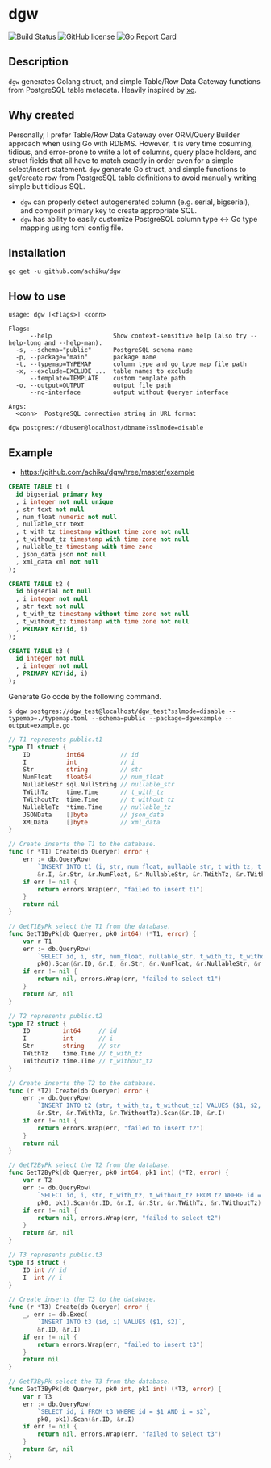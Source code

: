 # dgw

[![Build Status](https://travis-ci.org/achiku/dgw.svg?branch=master)](https://travis-ci.org/achiku/dgw)
[![GitHub license](https://img.shields.io/badge/license-MIT-blue.svg)](https://raw.githubusercontent.com/achiku/dgw/master/LICENSE)
[![Go Report Card](https://goreportcard.com/badge/github.com/achiku/dgw)](https://goreportcard.com/report/github.com/achiku/dgw)

## Description

`dgw` generates Golang struct, and simple Table/Row Data Gateway functions from PostgreSQL table metadata. Heavily inspired by [xo](https://github.com/knq/xo).


## Why created

Personally, I prefer Table/Row Data Gateway over ORM/Query Builder approach when using Go with RDBMS. However, it is very time cosuming, tidious, and error-prone to write a lot of columns, query place holders, and struct fields that all have to match exactly in order even for a simple select/insert statement. `dgw` generate Go struct, and simple functions to get/create row from PostgreSQL table definitions to avoid manually writing simple but tidious SQL. 

- `dgw` can properly detect autogenerated column (e.g. serial, bigserial), and composit primary key to create appropriate SQL.
- `dgw` has ability to easily customize PostgreSQL column type <-> Go type mapping using toml config file.


## Installation

```
go get -u github.com/achiku/dgw
```


## How to use

```
usage: dgw [<flags>] <conn>

Flags:
      --help                 Show context-sensitive help (also try --help-long and --help-man).
  -s, --schema="public"      PostgreSQL schema name
  -p, --package="main"       package name
  -t, --typemap=TYPEMAP      column type and go type map file path
  -x, --exclude=EXCLUDE ...  table names to exclude
      --template=TEMPLATE    custom template path
  -o, --output=OUTPUT        output file path
      --no-interface         output without Queryer interface

Args:
  <conn>  PostgreSQL connection string in URL format
```

```
dgw postgres://dbuser@localhost/dbname?sslmode=disable 
```

## Example

- https://github.com/achiku/dgw/tree/master/example

```sql
CREATE TABLE t1 (
  id bigserial primary key
  , i integer not null unique
  , str text not null
  , num_float numeric not null
  , nullable_str text
  , t_with_tz timestamp without time zone not null
  , t_without_tz timestamp with time zone not null
  , nullable_tz timestamp with time zone
  , json_data json not null
  , xml_data xml not null
);

CREATE TABLE t2 (
  id bigserial not null
  , i integer not null
  , str text not null
  , t_with_tz timestamp without time zone not null
  , t_without_tz timestamp with time zone not null
  , PRIMARY KEY(id, i)
);

CREATE TABLE t3 (
  id integer not null
  , i integer not null
  , PRIMARY KEY(id, i)
);
```

Generate Go code by the following command.

```
$ dgw postgres://dgw_test@localhost/dgw_test?sslmode=disable --typemap=./typemap.toml --schema=public --package=dgwexample --output=example.go
```

```go
// T1 represents public.t1
type T1 struct {
	ID          int64          // id
	I           int            // i
	Str         string         // str
	NumFloat    float64        // num_float
	NullableStr sql.NullString // nullable_str
	TWithTz     time.Time      // t_with_tz
	TWithoutTz  time.Time      // t_without_tz
	NullableTz  *time.Time     // nullable_tz
	JSONData    []byte         // json_data
	XMLData     []byte         // xml_data
}

// Create inserts the T1 to the database.
func (r *T1) Create(db Queryer) error {
	err := db.QueryRow(
		`INSERT INTO t1 (i, str, num_float, nullable_str, t_with_tz, t_without_tz, nullable_tz, json_data, xml_data) VALUES ($1, $2, $3, $4, $5, $6, $7, $8, $9) RETURNING id`,
		&r.I, &r.Str, &r.NumFloat, &r.NullableStr, &r.TWithTz, &r.TWithoutTz, &r.NullableTz, &r.JSONData, &r.XMLData).Scan(&r.ID)
	if err != nil {
		return errors.Wrap(err, "failed to insert t1")
	}
	return nil
}

// GetT1ByPk select the T1 from the database.
func GetT1ByPk(db Queryer, pk0 int64) (*T1, error) {
	var r T1
	err := db.QueryRow(
		`SELECT id, i, str, num_float, nullable_str, t_with_tz, t_without_tz, nullable_tz, json_data, xml_data FROM t1 WHERE id = $1`,
		pk0).Scan(&r.ID, &r.I, &r.Str, &r.NumFloat, &r.NullableStr, &r.TWithTz, &r.TWithoutTz, &r.NullableTz, &r.JSONData, &r.XMLData)
	if err != nil {
		return nil, errors.Wrap(err, "failed to select t1")
	}
	return &r, nil
}

// T2 represents public.t2
type T2 struct {
	ID         int64     // id
	I          int       // i
	Str        string    // str
	TWithTz    time.Time // t_with_tz
	TWithoutTz time.Time // t_without_tz
}

// Create inserts the T2 to the database.
func (r *T2) Create(db Queryer) error {
	err := db.QueryRow(
		`INSERT INTO t2 (str, t_with_tz, t_without_tz) VALUES ($1, $2, $3) RETURNING id, i`,
		&r.Str, &r.TWithTz, &r.TWithoutTz).Scan(&r.ID, &r.I)
	if err != nil {
		return errors.Wrap(err, "failed to insert t2")
	}
	return nil
}

// GetT2ByPk select the T2 from the database.
func GetT2ByPk(db Queryer, pk0 int64, pk1 int) (*T2, error) {
	var r T2
	err := db.QueryRow(
		`SELECT id, i, str, t_with_tz, t_without_tz FROM t2 WHERE id = $1 AND i = $2`,
		pk0, pk1).Scan(&r.ID, &r.I, &r.Str, &r.TWithTz, &r.TWithoutTz)
	if err != nil {
		return nil, errors.Wrap(err, "failed to select t2")
	}
	return &r, nil
}

// T3 represents public.t3
type T3 struct {
	ID int // id
	I  int // i
}

// Create inserts the T3 to the database.
func (r *T3) Create(db Queryer) error {
	_, err := db.Exec(
		`INSERT INTO t3 (id, i) VALUES ($1, $2)`,
		&r.ID, &r.I)
	if err != nil {
		return errors.Wrap(err, "failed to insert t3")
	}
	return nil
}

// GetT3ByPk select the T3 from the database.
func GetT3ByPk(db Queryer, pk0 int, pk1 int) (*T3, error) {
	var r T3
	err := db.QueryRow(
		`SELECT id, i FROM t3 WHERE id = $1 AND i = $2`,
		pk0, pk1).Scan(&r.ID, &r.I)
	if err != nil {
		return nil, errors.Wrap(err, "failed to select t3")
	}
	return &r, nil
}
```
